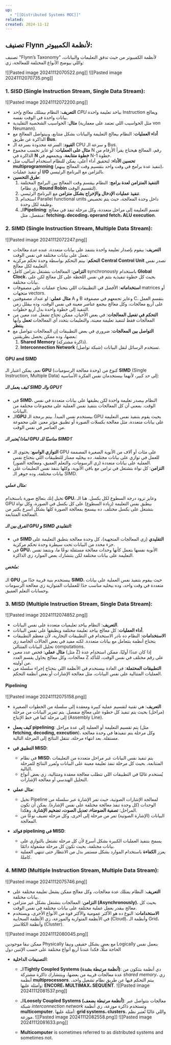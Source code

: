 ```yaml
---
up:
  - "[[Distributed Systems MOC]]"
related: 
created: 2024-11-12
---
```

## تصنيف Flynn لأنظمة الكمبيوتر:
تصنيف "Flynn’s Taxonomy" لأنظمة الكمبيوتر من حيث تدفق التعليمات والبيانات، واللي بيوضح الأنواع المختلفة للمعالجة، زي:

![[Pasted image 20241112070522.png]]
![[Pasted image 20241112070735.png]]
### 1. SISD (Single Instruction Stream, Single Data Stream):
![[Pasted image 20241112072200.png]]
- **التعريف**: النظام *بيمتلك معالج واحد CPU* 
 بياخد تعليمة واحدة Instruction ويعالج بيانات واحدة في الوقت نفسه.
- **مثال**: الحواسيب الشخصية التقليدية (مثل الحواسيب اللي تعتمد على معمارية von Neumann).
- **أداء العمليات**: النظام بيعالج التعليمة والبيانات بشكل متتابع، وبيتواصل المعالج مع الذاكرة عن طريق **Bus**.
- **القيود**: السرعة محدودة بسرعة الـ CPU و سرعة الـ Bus.
- **مثال على العمليات**: لو عايز تحسب مجموع N رقم، المعالج هيحتاج يقرأ الأرقام من الذاكرة في **N خطوة متتابعة**، ويجمعهم في N-1 خطوة.
- **تحسين الأداء**: لتحقيق أداء أعلى، يمكن للنظام استخدام أساليب مثل **multiprogramming** (تنفيذ عدة برامج في وقت واحد بتقسيم وقت المعالج بينهم)، أو تنفيذ عمليات **I/O** بالتزامن مع البرنامج الرئيسي.
- **طرق التحسين**:
    1. **التنفيذ المتزامن لعدة برامج**: النظام بيقسم وقت المعالج بين البرامج المختلفة (زي نظام **Round Robin** لتقسيم الوقت).
    2. **تنفيذ عمليات الإدخال والإخراج بشكل متزامن** مع البرنامج الرئيسي.
    3. استخدام Parallel functional units داخل وحدة المعالجة، حيث يتم تخصيص وظيفة لكل وحدة.
    4. الـ**Pipelining**: تقسم التعليمة إلى مراحل متعددة، وكل مرحلة تنفذ في معالج منفصل، مثل: **fetching، decoding، operand fetch، ALU execution**.


### 2. SIMD (Single Instruction Stream, Multiple Data Stream):
![[Pasted image 20241112072247.png]]
- **التعريف**: بيقوم بإصدار تعليمة واحدة بتتنفذ على بيانات متعددة، عنده *عدة معالجات* تعمل على بيانات مختلفة في نفس الوقت.
- **التحكم**: بيتم التحكم بواسطة وحدة تحكم مركزية **Central Control Unit** تصدر نفس التعليمة لكل معالج.
- **التزامن**: المعالجات بتشتغل بتزامن كامل synchronously باستخدام **Global Clock**، بحيث كل خطوة تنفيذية بتتم في نفس اللحظة على كل معالج لكن على بيانات مختلفة.
- **استخداماته**: الأفضل في التطبيقات اللي بتحتاج عمليات على مصفوفات matrices أو متجهات vectors.
- **مثال عملي**: لو عندك مصفوفتين A و B وعايز تجمعهم في مصفوفة C، بتقسم العمل على أربع معالجات، وكل معالج بيجمع عناصر معينة في نفس الوقت، وده بيقلل زمن التنفيذ إلى خطوة واحدة بدل أربع خطوات.
- **التحكم في تفعيل المعالجات**: في بعض الأحيان، ممكن تحتاج تشغل عدد معين من المعالجات فقط لتنفيذ تعليمة معينة، والتعليمات بتحدد أي المعالجات **تعمل** وأيها **ينتظر**.
- **التواصل بين المعالجات**: ضروري في بعض التطبيقات إن المعالجات تتواصل مع بعضها، وده ممكن يحصل بطريقتين:
    1. **Shared Memory** (ذاكرة مشتركة).
    2. **Interconnection Network** (شبكة تواصل) تستخدم الرسائل لنقل البيانات.
#### GPU and SIMD
نعم، يمكن اعتبار الـ **GPU** (وحدة معالجة الرسوميات) كنوع من **SIMD** (Single Instruction, Multiple Data) إلى حد كبير، لأنهما بيستخدمان نفس الفكرة الأساسية:

##### كيف يعمل الـ SIMD والـ GPU؟
- في **SIMD**، النظام بيصدر تعليمة واحدة لكن يطبقها على بيانات متعددة في نفس الوقت. بمعنى أن كل المعالجات بتنفيذ نفس العملية على مجموعات مختلفة من البيانات.
- الـ**GPU** بيستخدم نفس المبدأ. بيتم برمجة الـ GPU بحيث يقوم بتنفيذ نفس التعليمة على بيانات متعددة، مثل معالجة بكسلات الصورة أو تطبيق مؤثر معين على مجموعة من العناصر في نفس الوقت.

##### لماذا يُعتبر الـ GPU مناسبًا للـ SIMD؟
- **التوازي الواسع**: يحتوي الـ GPU على مئات أو آلاف من الأنوية الصغيرة المصممة للعمل في توازي على بيانات مختلفة. ده بيخليه ممتاز للتطبيقات اللي بتحتاج نفس العملية على بيانات متعددة (زي الرسومات، والتعلم العميق، ومعالجة الصور).
- **التزامن**: كل نواة بتشتغل في تزامن مع باقي الأنوية، وكلها بتنفذ نفس التعليمات على بيانات مختلفة، وده جوهر الـ SIMD.

##### مثال عملي:
تخيل إنك بتعالج صورة باستخدام **GPU**، وعايز تزود درجة السطوع لكل بكسل. هنا الـ GPU بيطبق نفس التعليمة (زيادة السطوع) على كل بكسل في الصورة، وكل نواة بتشتغل على بكسل مختلف. ده بيسمح بمعالجة الصورة كلها بشكل أسرع بكتير من المعالجة المتتابعة.

##### الفرق بين الـ GPU و SIMD التقليدي:
- في **SIMD التقليدي** (زي المعالجات المتجهية)، كل وحدة معالجة بتطبق التعليمة على جزء محدد من البيانات تحت سيطرة وحدة تحكم مركزية.
- في **GPU**، الأنوية نفسها بتعمل كأنها وحدات معالجة مستقلة نوعًا ما، وبتنفذ نفس التعليمة على بيانات مختلفة لكن بتتشارك بعض الموارد زي الذاكرة.

##### ملخص:
الـ **GPU** بيستخدم بنية قريبة جدًا من **SIMD**، حيث بيقوم بتنفيذ نفس العملية على بيانات متعددة في وقت واحد، وده بيخليه مناسب جدًا للعمليات المتوازية زي معالجة الرسومات وحسابات التعلم العميق.
### 3. MISD (Multiple Instruction Stream, Single Data Stream):
![[Pasted image 20241112074852.png]]
- **التعريف**: النظام بياخد تعليميات متعددة على نفس البيانات.
- **أداء العمليات**: كل معالج بياخد تعليمة مختلفة ويطبقها على نفس البيانات.
- **الاستخدامات**: 
     النظام ده نادر الاستخدام في التطبيقات التجارية، لأن معظم التطبيقات بتحتاج أنظمة بتتعامل مع بيانات متعددة. 
     لكنه مفيد في بعض الحالات الخاصة زي تحليل البيانات المتتالي computations.
- **مثال عملي**: فحص عدد معين (مثل Z) إذا كان عددًا أوليًا، ممكن استخدام عدة معالجات، وكل معالج يحاول يقسم العدد Z على رقم مختلف في نفس الوقت، للتأكد من أوليته.
- **التطبيقات المحتملة**: في العادة بيستخدم في الأنظمة اللي بتحتاج إجراء سلسلة من العمليات المتتالية على نفس البيانات، مثل معالجة الإشارات أو بعض أنظمة التحكم.

#### Pipelining
![[Pasted image 20241112075158.png]]
- **التعريف**: هي تقنية لتقسيم عملية كبيرة ومعقدة إلى سلسلة من الخطوات الصغيرة (مراحل) بحيث يتم تنفيذ كل خطوة على معالج منفصل. يتم تمرير البيانات من مرحلة إلى مرحلة كما في خط الإنتاج (Assembly Line).

- **كيف يعمل pipelining**: يتم تقسيم التعليمة أو العملية إلى عدة مراحل (مثل **fetching, decoding, execution**)، وكل مرحلة يتم تنفيذها في وحدة معالجة مستقلة. بعد انتهاء مرحلة، تنتقل النتائج إلى المرحلة التالية.

- **التطبيق في MISD**:
    - في نظام **MISD**، يتم تنفيذ نفس البيانات عبر مراحل متعددة من التعليمات المتتابعة، بحيث كل مرحلة تنفذ تعليمة معينة على البيانات وتُمرر النتائج للمرحلة التالية.
    - يُستخدم غالبًا في التطبيقات اللي تتطلب معالجة معقدة ومتتالية، زي بعض أنواع التحليل الهندسي أو معالجة الإشارات.
- **مثال عملي**:
    - تخيل Pipeline لمعالجة الإشارات الصوتية، حيث تمر الإشارة عبر سلسلة من الوحدات (كل وحدة تنفذ معالجة مختلفة على نفس الإشارة). يمكن أن تكون المراحل: **تصفية الضوضاء، تعديل الصوت، تضخيم الإشارة**، وهكذا.
    - البيانات (الإشارة الصوتية) تمر من مرحلة إلى أخرى، وكل مرحلة تضيف نوعًا من المعالجة.
- **فوائد pipelining في MISD**:
    - يسمح بتنفيذ العمليات الكبيرة بشكل أسرع لأن كل مرحلة تشتغل بالتوازي على بيانات مختلفة، بحيث تكون كل مرحلة مشغولة دائمًا.
    - يعزز **الكفاءة** باستخدام الموارد بشكل مستمر بدل من الانتظار حتى تنتهي العملية كاملةً.
### 4. MIMD (Multiple Instruction Stream, Multiple Data Stream):
![[Pasted image 20241112075746.png]]
- **التعريف**: النظام يمتلك عدة معالجات، وكل معالج ممكن يشغل تعليمة مختلفة على بيانات مختلفة.
- **التزامن**: المعالجات بتشتغل بشكل غير متزامن **(Asynchronously)**، بحيث كل معالج بيقدر يعمل عملية مختلفة على بيانات مختلفة في نفس الوقت.
- **الاستخدامات**: النوع ده هو الأكثر عمومية والأكثر قوة من الأنواع الأخرى، ويستخدم في الأنظمة المتوازية والموزعة، زي الأنظمة السحابية (Cloud)، وأنظمة الـ Grid، وأنظمة الكلاستر (Cluster).

![[Pasted image 20241112080045.png]]

ممكن نبقا موجودين Physically مع بعض بشكل حقيقي ونبقا Logically بنعمل نفس الحاجة مثلًا، فكدا عندنا أربع أنواع مختلفة على حسب الإتنين دول

- **التصنيفات الداخلية**:
    - الـ**Tightly Coupled Systems (أنظمة مرتبطة بشدة)**: دي أنظمة بتتكون من عدة معالجات قريبة من بعضها، وبتتشارك ذاكرة مشتركة *shared memory*، زي أنظمة **multiprocessors**. بيتم التحكم فيها عن طريق نظام تشغيل واحد، وأمثلة عليها: **ENCORE، MULTIMAX، SEQUENT**.
    ![[Pasted image 20241112081537.png]]

    - الـ**Loosely Coupled Systems (أنظمة مرتبطة بضعف)**: معالجات بتتواصل عبر شبكة *interconnection network* وتستخدم ذاكرة موزعة، زي أنظمة **multicomputer**. أمثلة عليها: **grid systems، clusters**، واللي غالبًا تُعتبر نظم موزعة.
    ![[Pasted image 20241112082558.png]]
    ![[Pasted image 20241112081633.png]]
    - **Multicomputer** is sometimes referred to as distributed systems and sometimes not.